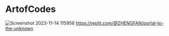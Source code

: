 # ArtofCodes
![Screenshot 2023-11-14 115956](https://github.com/zhengfan666/ArtofCodes/assets/150838226/124fa279-f812-4146-8a03-a98dca068afd)
https://replit.com/@ZHENGFAN/portal-to-the-unknown
  
